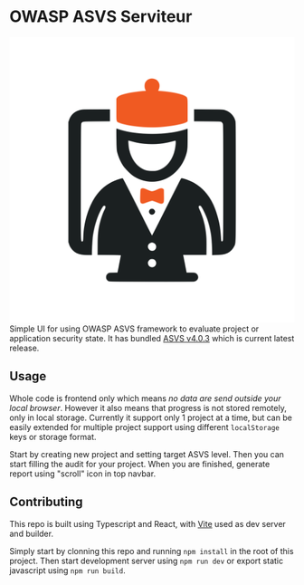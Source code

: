# OWASP ASVS Serviteur

![image](./public/asvs-serviteur.svg)
Simple UI for using OWASP ASVS framework to evaluate project or application security state. It has bundled [ASVS v4.0.3](https://github.com/OWASP/ASVS/releases/tag/v4.0.3_release) which is current latest release.

## Usage

Whole code is frontend only which means _no data are send outside your local browser_. However it also means that progress is not stored remotely, only in local storage. Currently it support only 1 project at a time, but can be easily extended for multiple project support using different `localStorage` keys or storage format. 

Start by creating new project and setting target ASVS level. Then you can start filling the audit for your project. When you are finished, generate report using "scroll" icon in top navbar.

## Contributing

This repo is built using Typescript and React, with [Vite](https://vite.dev/guide/) used as dev server and builder.

Simply start by clonning this repo and running `npm install` in the root of this project. Then start development server using `npm run dev` or export static javascript using `npm run build`.